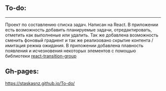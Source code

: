 ## To-do:
---
Проект по составлению списка задач. Написан на React. В приложении есть возможность добавить планируемые задачи, отредактировать, отметить как выполненые или удалить. Так же добавлена возможность сменить фоновый градиент и так же реализовано скрытие контента / имитация режма ожидания.
В приложении добавлена плавность появления и исчезновения некоторых элементов с помощью библиотеки [react-transition-group]

## Gh-pages:
https://staskasnz.github.io/To-do/



[react-transition-group]: https://reactcommunity.org/react-transition-group/